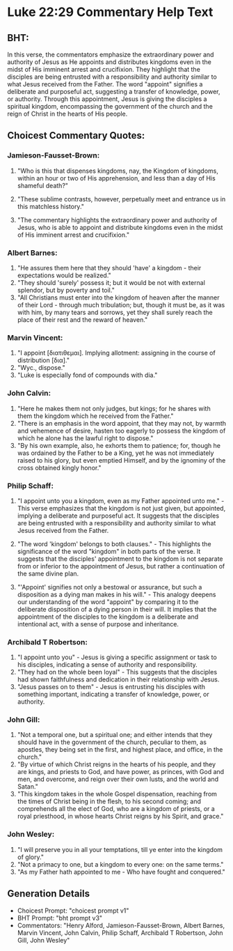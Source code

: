 # Luke 22:29 Commentary Help Text

## BHT:
In this verse, the commentators emphasize the extraordinary power and authority of Jesus as He appoints and distributes kingdoms even in the midst of His imminent arrest and crucifixion. They highlight that the disciples are being entrusted with a responsibility and authority similar to what Jesus received from the Father. The word "appoint" signifies a deliberate and purposeful act, suggesting a transfer of knowledge, power, or authority. Through this appointment, Jesus is giving the disciples a spiritual kingdom, encompassing the government of the church and the reign of Christ in the hearts of His people.

## Choicest Commentary Quotes:
### Jamieson-Fausset-Brown:
1. "Who is this that dispenses kingdoms, nay, the Kingdom of kingdoms, within an hour or two of His apprehension, and less than a day of His shameful death?" 

2. "These sublime contrasts, however, perpetually meet and entrance us in this matchless history." 

3. "The commentary highlights the extraordinary power and authority of Jesus, who is able to appoint and distribute kingdoms even in the midst of His imminent arrest and crucifixion."

### Albert Barnes:
1. "He assures them here that they should 'have' a kingdom - their expectations would be realized."
2. "They should 'surely' possess it; but it would be not with external splendor, but by poverty and toil."
3. "All Christians must enter into the kingdom of heaven after the manner of their Lord - through much tribulation; but, though it must be, as it was with him, by many tears and sorrows, yet they shall surely reach the place of their rest and the reward of heaven."

### Marvin Vincent:
1. "I appoint [διατιθεμαι]. Implying allotment: assigning in the course of distribution [δια]." 
2. "Wyc., dispose." 
3. "Luke is especially fond of compounds with dia."

### John Calvin:
1. "Here he makes them not only judges, but kings; for he shares with them the kingdom which he received from the Father."
2. "There is an emphasis in the word appoint, that they may not, by warmth and vehemence of desire, hasten too eagerly to possess the kingdom of which he alone has the lawful right to dispose."
3. "By his own example, also, he exhorts them to patience; for, though he was ordained by the Father to be a King, yet he was not immediately raised to his glory, but even emptied Himself, and by the ignominy of the cross obtained kingly honor."

### Philip Schaff:
1. "I appoint unto you a kingdom, even as my Father appointed unto me." - This verse emphasizes that the kingdom is not just given, but appointed, implying a deliberate and purposeful act. It suggests that the disciples are being entrusted with a responsibility and authority similar to what Jesus received from the Father.

2. "The word 'kingdom' belongs to both clauses." - This highlights the significance of the word "kingdom" in both parts of the verse. It suggests that the disciples' appointment to the kingdom is not separate from or inferior to the appointment of Jesus, but rather a continuation of the same divine plan.

3. "'Appoint' signifies not only a bestowal or assurance, but such a disposition as a dying man makes in his will." - This analogy deepens our understanding of the word "appoint" by comparing it to the deliberate disposition of a dying person in their will. It implies that the appointment of the disciples to the kingdom is a deliberate and intentional act, with a sense of purpose and inheritance.

### Archibald T Robertson:
1. "I appoint unto you" - Jesus is giving a specific assignment or task to his disciples, indicating a sense of authority and responsibility.
2. "They had on the whole been loyal" - This suggests that the disciples had shown faithfulness and dedication in their relationship with Jesus.
3. "Jesus passes on to them" - Jesus is entrusting his disciples with something important, indicating a transfer of knowledge, power, or authority.

### John Gill:
1. "Not a temporal one, but a spiritual one; and either intends that they should have in the government of the church, peculiar to them, as apostles, they being set in the first, and highest place, and office, in the church."
2. "By virtue of which Christ reigns in the hearts of his people, and they are kings, and priests to God, and have power, as princes, with God and men, and overcome, and reign over their own lusts, and the world and Satan."
3. "This kingdom takes in the whole Gospel dispensation, reaching from the times of Christ being in the flesh, to his second coming; and comprehends all the elect of God, who are a kingdom of priests, or a royal priesthood, in whose hearts Christ reigns by his Spirit, and grace."

### John Wesley:
1. "I will preserve you in all your temptations, till ye enter into the kingdom of glory." 
2. "Not a primacy to one, but a kingdom to every one: on the same terms." 
3. "As my Father hath appointed to me - Who have fought and conquered."


## Generation Details
- Choicest Prompt: "choicest prompt v1"
- BHT Prompt: "bht prompt v3"
- Commentators: "Henry Alford, Jamieson-Fausset-Brown, Albert Barnes, Marvin Vincent, John Calvin, Philip Schaff, Archibald T Robertson, John Gill, John Wesley"
